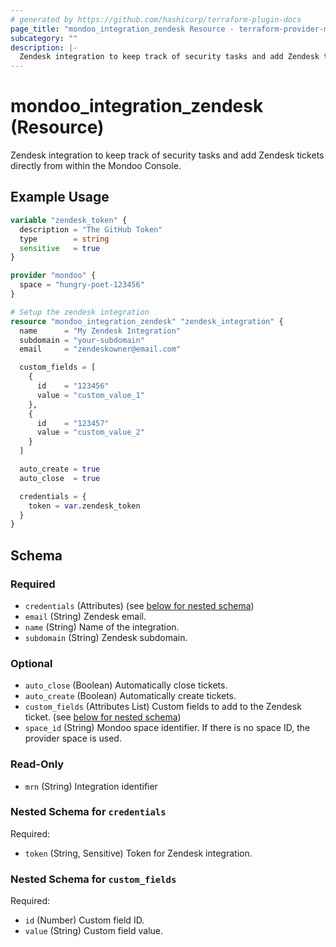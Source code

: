 ```yaml
---
# generated by https://github.com/hashicorp/terraform-plugin-docs
page_title: "mondoo_integration_zendesk Resource - terraform-provider-mondoo"
subcategory: ""
description: |-
  Zendesk integration to keep track of security tasks and add Zendesk tickets directly from within the Mondoo Console.
---
```


# mondoo_integration_zendesk (Resource)

Zendesk integration to keep track of security tasks and add Zendesk tickets directly from within the Mondoo Console.

## Example Usage

```terraform
variable "zendesk_token" {
  description = "The GitHub Token"
  type        = string
  sensitive   = true
}

provider "mondoo" {
  space = "hungry-poet-123456"
}

# Setup the zendesk integration
resource "mondoo_integration_zendesk" "zendesk_integration" {
  name      = "My Zendesk Integration"
  subdomain = "your-subdomain"
  email     = "zendeskowner@email.com"

  custom_fields = [
    {
      id    = "123456"
      value = "custom_value_1"
    },
    {
      id    = "123457"
      value = "custom_value_2"
    }
  ]

  auto_create = true
  auto_close  = true

  credentials = {
    token = var.zendesk_token
  }
}
```

<!-- schema generated by tfplugindocs -->
## Schema

### Required

- `credentials` (Attributes) (see [below for nested schema](#nestedatt--credentials))
- `email` (String) Zendesk email.
- `name` (String) Name of the integration.
- `subdomain` (String) Zendesk subdomain.

### Optional

- `auto_close` (Boolean) Automatically close tickets.
- `auto_create` (Boolean) Automatically create tickets.
- `custom_fields` (Attributes List) Custom fields to add to the Zendesk ticket. (see [below for nested schema](#nestedatt--custom_fields))
- `space_id` (String) Mondoo space identifier. If there is no space ID, the provider space is used.

### Read-Only

- `mrn` (String) Integration identifier

<a id="nestedatt--credentials"></a>
### Nested Schema for `credentials`

Required:

- `token` (String, Sensitive) Token for Zendesk integration.


<a id="nestedatt--custom_fields"></a>
### Nested Schema for `custom_fields`

Required:

- `id` (Number) Custom field ID.
- `value` (String) Custom field value.
